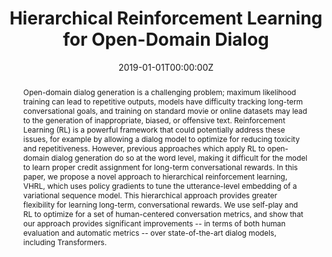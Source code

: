 ---
title: "Hierarchical Reinforcement Learning for Open-Domain Dialog"
authors:
- A. Saleh
- admin
- A. Ghandeharioun
- J. H. Shen
- R. Picard
date: "2019-01-01T00:00:00Z"
doi: ""

author_notes:
- "Equal contribution"
- "Equal contribution"
- ""
- ""
- ""

# Schedule page publish date (NOT publication's date).
publishDate: "2019-01-01T00:00:00Z"

# Publication type.
# Legend: 0 = Uncategorized; 1 = Conference paper; 2 = Journal article;
# 3 = Preprint / Working Paper; 4 = Report; 5 = Book; 6 = Book section;
# 7 = Thesis; 8 = Patent
publication_types: ["1"]

# Publication name and optional abbreviated publication name.
publication: In *Association for the Advancement of Artificial Intelligence (AAAI)* **Oral (top 7.8\% of submissions)**
publication_short: In *Association for the Advancement of Artificial Intelligence (AAAI)* **Oral (top 7.8\% of submissions)**

abstract: Open-domain dialog generation is a challenging problem; maximum likelihood training can lead to repetitive outputs, models have difficulty tracking long-term conversational goals, and training on standard movie or online datasets may lead to the generation of inappropriate, biased, or offensive text. Reinforcement Learning (RL) is a powerful framework that could potentially address these issues, for example by allowing a dialog model to optimize for reducing toxicity and repetitiveness. However, previous approaches which apply RL to open-domain dialog generation do so at the word level, making it difficult for the model to learn proper credit assignment for long-term conversational rewards. In this paper, we propose a novel approach to hierarchical reinforcement learning, VHRL, which uses policy gradients to tune the utterance-level embedding of a variational sequence model. This hierarchical approach provides greater flexibility for learning long-term, conversational rewards. We use self-play and RL to optimize for a set of human-centered conversation metrics, and show that our approach provides significant improvements -- in terms of both human evaluation and automatic metrics -- over state-of-the-art dialog models, including Transformers.

# Summary. An optional shortened abstract.
summary: For the first time, we use hierarchical reinforcement learning to train open-domain dialog models, enabling the optimization of long-term, conversational, rewards, including reducing the toxicity of generated language. Our approach provides significant improvements over state-of-the-art dialog models.

tags:
- Communication and Language
- Reinforcement Learning
- Hierarchical Reinforcement Learning
- Deep Learning
- Sequence Modeling
featured: false

links:
- name: Talk
  url: https://slideslive.com/38922318/contributed-talk-4-hierarchical-reinforcement-learning-for-opendomain-dialog
url_pdf: https://arxiv.org/abs/1909.07547
url_code: https://github.com/natashamjaques/neural_chat/tree/master/HierarchicalRL
url_dataset: https://affect.media.mit.edu/neural_chat/datasets/reddit_casual_preprocessed.tar.gz
url_poster: ''
url_project: ''
url_slides: ''
url_source: ''
url_video: ''

# Featured image
# To use, add an image named `featured.jpg/png` to your page's folder. 
image:
  caption: ''
  focal_point: Center
  preview_only: false

# Associated Projects (optional).
#   Associate this publication with one or more of your projects.
#   Simply enter your project's folder or file name without extension.
#   E.g. `internal-project` references `content/project/internal-project/index.md`.
#   Otherwise, set `projects: []`.
projects: []

# Slides (optional).
#   Associate this publication with Markdown slides.
#   Simply enter your slide deck's filename without extension.
#   E.g. `slides: "example"` references `content/slides/example/index.md`.
#   Otherwise, set `slides: ""`.
slides: ""
---